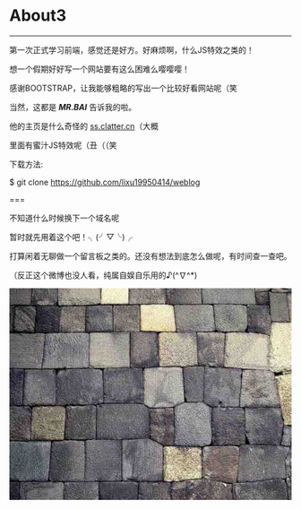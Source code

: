 # About3 #

---
第一次正式学习前端，感觉还是好方。好麻烦啊，什么JS特效之类的！

想一个假期好好写一个网站要有这么困难么嘤嘤嘤！

感谢BOOTSTRAP，让我能够粗略的写出一个比较好看网站呢（笑

当然，这都是 ***MR.BAI*** 告诉我的啦。

他的主页是什么奇怪的 [ss.clatter.cn](http://ss.clatter.cn)（大概

里面有蜜汁JS特效呢（丑（（笑


下载方法:

$ git clone https://github.com/lixu19950414/weblog

===

不知道什么时候换下一个域名呢

暂时就先用着这个吧！╮(╯▽╰)╭

打算闲着无聊做一个留言板之类的。还没有想法到底怎么做呢，有时间查一查吧。

（反正这个微博也没人看，纯属自娱自乐用的♪(^∇^*)

![](res/system/background.jpg)